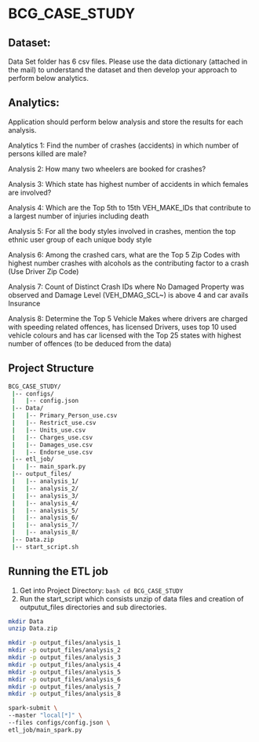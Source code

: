 # BCG_CASE_STUDY

## Dataset:


Data Set folder has 6 csv files. Please use the data dictionary (attached in the mail) to understand the dataset and then develop your approach to perform below analytics. 

## Analytics: 


Application should perform below analysis and store the results for each analysis. 

Analytics 1: Find the number of crashes (accidents) in which number of persons killed are male? 

Analysis 2: How many two wheelers are booked for crashes?  

Analysis 3: Which state has highest number of accidents in which females are involved?  

Analysis 4: Which are the Top 5th to 15th VEH_MAKE_IDs that contribute to a largest number of injuries including death 

Analysis 5: For all the body styles involved in crashes, mention the top ethnic user group of each unique body style   

Analysis 6: Among the crashed cars, what are the Top 5 Zip Codes with highest number crashes with alcohols as the contributing factor to a crash (Use Driver Zip Code) 

Analysis 7: Count of Distinct Crash IDs where No Damaged Property was observed and Damage Level (VEH_DMAG_SCL~) is above 4 and car avails Insurance 

Analysis 8: Determine the Top 5 Vehicle Makes where drivers are charged with speeding related offences, has licensed Drivers, uses top 10 used vehicle colours and has car licensed with the Top 25 states with highest number of offences (to be deduced from the data) 

## Project Structure

```bash
BCG_CASE_STUDY/
 |-- configs/
 |   |-- config.json
 |-- Data/
 |   |-- Primary_Person_use.csv
 |   |-- Restrict_use.csv
 |   |-- Units_use.csv
 |   |-- Charges_use.csv
 |   |-- Damages_use.csv
 |   |-- Endorse_use.csv
 |-- etl_job/
 |   |-- main_spark.py
 |-- output_files/
 |   |-- analysis_1/
 |   |-- analysis_2/
 |   |-- analysis_3/
 |   |-- analysis_4/
 |   |-- analysis_5/
 |   |-- analysis_6/
 |   |-- analysis_7/
 |   |-- analysis_8/
 |-- Data.zip
 |-- start_script.sh

```

## Running the ETL job

1. Get into Project Directory: ```bash cd BCG_CASE_STUDY ```
2. Run the start_script which consists unzip of data files and creation of outputut_files directories and sub directories.
```bash
mkdir Data
unzip Data.zip

mkdir -p output_files/analysis_1
mkdir -p output_files/analysis_2
mkdir -p output_files/analysis_3
mkdir -p output_files/analysis_4
mkdir -p output_files/analysis_5
mkdir -p output_files/analysis_6
mkdir -p output_files/analysis_7
mkdir -p output_files/analysis_8

spark-submit \
--master "local[*]" \
--files configs/config.json \
etl_job/main_spark.py

```
